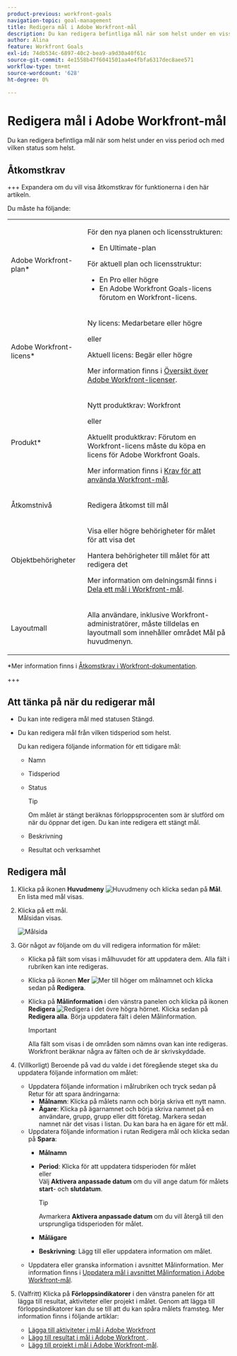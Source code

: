 ```yaml
---
product-previous: workfront-goals
navigation-topic: goal-management
title: Redigera mål i Adobe Workfront-mål
description: Du kan redigera befintliga mål när som helst under en viss period och med vilken status som helst.
author: Alina
feature: Workfront Goals
exl-id: 74db534c-6897-40c2-bea9-a9d30a40f61c
source-git-commit: 4e1558b47f6041501aa4e4fbfa6317dec8aee571
workflow-type: tm+mt
source-wordcount: '628'
ht-degree: 0%

---
```


# Redigera mål i Adobe Workfront-mål

<!--Audited for P&P only: 4/2025-->

Du kan redigera befintliga mål när som helst under en viss period och med vilken status som helst.

## Åtkomstkrav

+++ Expandera om du vill visa åtkomstkrav för funktionerna i den här artikeln.

Du måste ha följande:

<table style="table-layout:auto">
<col>
</col>
<col>
</col>
<tbody>
 <tr> 
   <td role="rowheader">Adobe Workfront-plan*</td> 
   <td> 
   <p>För den nya planen och licensstrukturen:
  <ul><li>En Ultimate-plan </li></ul>
   </p>
<p>För aktuell plan och licensstruktur: 
<ul><li> En Pro eller högre </li>
  <li>En Adobe Workfront Goals-licens förutom en Workfront-licens.</li></ul></p>
   </td>  
  </tr>
 <tr>
 <tr>
 <td role="rowheader">Adobe Workfront-licens*</td>
 <td>
 <p>Ny licens: Medarbetare eller högre</p>
 eller
 <p>Aktuell licens: Begär eller högre</p> <p>Mer information finns i <a href="../../administration-and-setup/add-users/access-levels-and-object-permissions/wf-licenses.md" class="MCXref xref">Översikt över Adobe Workfront-licenser</a>.</p> </td>
 </tr>
 <tr>
 <td role="rowheader">Produkt*</td>
 <td>
  <p> Nytt produktkrav: Workfront</p>
 <p>eller</p>
  <p>Aktuellt produktkrav: Förutom en Workfront-licens måste du köpa en licens för Adobe Workfront Goals. </p> <p>Mer information finns i <a href="../../workfront-goals/goal-management/access-needed-for-wf-goals.md" class="MCXref xref">Krav för att använda Workfront-mål</a>. </p> </td>
 </tr>
 <tr>
 <td role="rowheader">Åtkomstnivå</td>
 <td> <p>Redigera åtkomst till mål</p> </td>
 </tr>
 <tr data-mc-conditions="">
 <td role="rowheader">Objektbehörigheter</td>
 <td>
  <div>
  <p>Visa eller högre behörigheter för målet för att visa det</p>
  <p>Hantera behörigheter till målet för att redigera det</p>
  <p>Mer information om delningsmål finns i <a href="../../workfront-goals/workfront-goals-settings/share-a-goal.md" class="MCXref xref">Dela ett mål i Workfront-mål</a>. </p>
  </div> </td>
 </tr>
<tr>
   <td role="rowheader"><p>Layoutmall</p></td>
   <td> <p>Alla användare, inklusive Workfront-administratörer, måste tilldelas en layoutmall som innehåller området Mål på huvudmenyn. </p>  
</td>
  </tr>
</tbody>
</table>

*Mer information finns i [Åtkomstkrav i Workfront-dokumentation](/help/quicksilver/administration-and-setup/add-users/access-levels-and-object-permissions/access-level-requirements-in-documentation.md).

+++

## Att tänka på när du redigerar mål

* Du kan inte redigera mål med statusen Stängd.
* Du kan redigera mål från vilken tidsperiod som helst.

  Du kan redigera följande information för ett tidigare mål:

   * Namn
   * Tidsperiod
   * Status

     >[!TIP]
     >
     >Om målet är stängt beräknas förloppsprocenten som är slutförd om när du öppnar det igen. Du kan inte redigera ett stängt mål.

   * Beskrivning
   * Resultat och verksamhet

## Redigera mål

<!--
Editing goals differs depending on what environment you use.

### Edit goals in the Production environment

1. Go to a goal that you want to edit and click the goal name to open the **Goal Details** panel. 
1. Click the **More icon** ![More icon](assets/more-icon.png), then click **Edit**.

   ![Edit goal](assets/edit-goal-highlighted.png)

1. Update the name of the goal in the **Goal** field. 
1. Select a time period when the goal should be completed.

   Select from the following predefined options:

   * The current year
   * The quarters of the current year
   * The next two years
   * The quarters of the next two years

   Or

   Click **Define custom dates** to select a custom time frame. 

1. (Conditional) Select a start and an end date for your goal, if you clicked **Define custom dates**.

   
   <p>(NOTE: these fields don't yet have a name) </p>
   

   >[!CAUTION]
   >
   >You cannot create a goal with custom dates in the past.

1. (Optional) Click **Reset custom dates** to return to the predefined options.

   >[!TIP]
   >
   >We recommend that everyone in your organization selects the same time frames for similar goals or goals that are aligned. This provides better alignment between goals and ensures that everyone's work supports your larger organization-wide strategy.

1. Click the **Owner** field and select a new owner for the goal, if you want to indicate someone else as the owner of the goal. 
1. (Conditional) Start typing the name of a user, team, group, or the name of your organization in the **Owner** field, then select it when it displays in the list. You can have only one owner for a goal. 
1. Update the **Description** of the goal, then click **Save**.

-->

1. Klicka på ikonen **Huvudmeny** ![Huvudmeny](assets/main-menu-icon.png) och klicka sedan på **Mål**.\
   En lista med mål visas.
1. Klicka på ett mål.\
   Målsidan visas.

   ![Målsida](assets/goal-page-unshimmed.png)

1. Gör något av följande om du vill redigera information för målet:
   * Klicka på fält som visas i målhuvudet för att uppdatera dem. Alla fält i rubriken kan inte redigeras.
   * Klicka på ikonen **Mer** ![Mer ](assets/more-icon.png) till höger om målnamnet och klicka sedan på **Redigera**.
   * Klicka på **Målinformation** i den vänstra panelen och klicka på ikonen **Redigera** ![Redigera ](assets/edit-icon.png) i det övre högra hörnet. Klicka sedan på **Redigera alla**. Börja uppdatera fält i delen Målinformation.

     >[!IMPORTANT]
     >
     >Alla fält som visas i de områden som nämns ovan kan inte redigeras. Workfront beräknar några av fälten och de är skrivskyddade.

1. (Villkorligt) Beroende på vad du valde i det föregående steget ska du uppdatera följande information om målet:

   * Uppdatera följande information i målrubriken och tryck sedan på Retur för att spara ändringarna:
      * **Målnamn**: Klicka på målets namn och börja skriva ett nytt namn.
      * **Ägare**: Klicka på ägarnamnet och börja skriva namnet på en användare, grupp, grupp eller ditt företag. Markera sedan namnet när det visas i listan. Du kan bara ha en ägare för ett mål.
   * Uppdatera följande information i rutan Redigera mål och klicka sedan på **Spara**:
      * **Målnamn**
      * **Period**: Klicka för att uppdatera tidsperioden för målet\
        eller\
        Välj **Aktivera anpassade datum** om du vill ange datum för målets **start**- och **slutdatum**.

        >[!TIP]
        >
        >Avmarkera **Aktivera anpassade datum** om du vill återgå till den ursprungliga tidsperioden för målet.

      * **Målägare**
      * **Beskrivning**: Lägg till eller uppdatera information om målet.
   * Uppdatera eller granska information i avsnittet Målinformation. Mer information finns i [Uppdatera mål i avsnittet Målinformation i Adobe Workfront-mål](../goal-management/update-goals-in-goal-details-panel.md).

   <!-- (should you update the title here after changing it at production??? - change it to Update goals in the goal Details section)-->

1. (Valfritt) Klicka på **Förloppsindikatorer** i den vänstra panelen för att lägga till resultat, aktiviteter eller projekt i målet. Genom att lägga till förloppsindikatorer kan du se till att du kan spåra målets framsteg.
Mer information finns i följande artiklar:
   * [Lägga till aktiviteter i mål i Adobe Workfront](../results-and-activities/add-activities-to-goals.md)
   * [Lägg till resultat i mål i Adobe Workfront ](../results-and-activities/add-results-to-goals.md).
   * [Lägg till projekt i mål i Adobe Workfront-mål](../results-and-activities/connect-projects-to-goals-overview.md).

</div>
